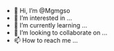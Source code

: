 - 👋 Hi, I’m @Mgmgso
- 👀 I’m interested in ...
- 🌱 I’m currently learning ...
- 💞️ I’m looking to collaborate on ...
- 📫 How to reach me ...

<!---
Mgmgso/Mgmgso is a ✨ special ✨ repository because its `README.md` (this file) appears on your GitHub profile.
You can click the Preview link to take a look at your changes.
--->
